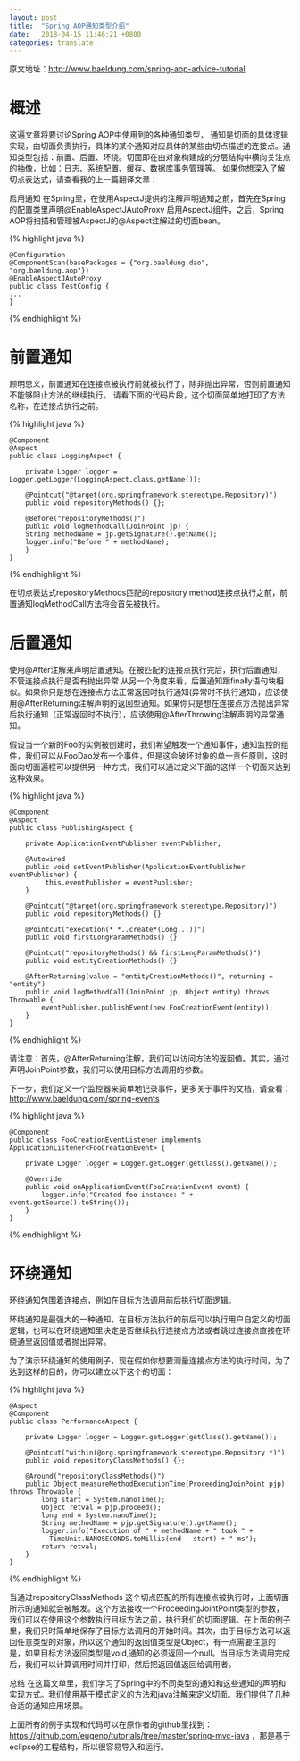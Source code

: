 ```yaml
---
layout: post
title:  "Spring AOP通知类型介绍"
date:   2018-04-15 11:46:21 +0800
categories: translate
---
```

原文地址：http://www.baeldung.com/spring-aop-advice-tutorial

# 概述 #
这遍文章将要讨论Spring AOP中使用到的各种通知类型，
通知是切面的具体逻辑实现，由切面负责执行，具体的某个通知对应具体的某些由切点描述的连接点。通知类型包括：前置、后置、环绕。切面即在由对象构建成的分层结构中横向关注点的抽像，比如：日志、系统配置、缓存、数据库事务管理等。
如果你想深入了解切点表达式，请查看我的上一篇翻译文章：

启用通知
在Spring里，在使用AspectJ提供的注解声明通知之前，首先在Spring的配置类里声明@EnableAspectJAutoProxy 启用AspectJ组件，之后，Spring AOP将扫描和管理被AspectJ的@Aspect注解过的切面bean。

{% highlight java %}

    @Configuration
    @ComponentScan(basePackages = {"org.baeldung.dao", "org.baeldung.aop"})
    @EnableAspectJAutoProxy
    public class TestConfig {
    ...
    }

{% endhighlight %}

# 前置通知 #
顾明思义，前置通知在连接点被执行前就被执行了，除非抛出异常，否则前置通知不能够阻止方法的继续执行。
请看下面的代码片段，这个切面简单地打印了方法名称，在连接点执行之前。

{% highlight java %}

    @Component
    @Aspect
    public class LoggingAspect {
    
	    private Logger logger = Logger.getLogger(LoggingAspect.class.getName());
	    
	    @Pointcut("@target(org.springframework.stereotype.Repository)")
	    public void repositoryMethods() {};
	    
	    @Before("repositoryMethods()")
	    public void logMethodCall(JoinPoint jp) {
	    String methodName = jp.getSignature().getName();
	    logger.info("Before " + methodName);
	    }
    }

{% endhighlight %}

在切点表达式repositoryMethods匹配的repository method连接点执行之前，前置通知logMethodCall方法将会首先被执行。

# 后置通知 #
使用@After注解来声明后置通知。在被匹配的连接点执行完后，执行后置通知，不管连接点执行是否有抛出异常.从另一个角度来看，后置通知跟finally语句块相似。如果你只是想在连接点方法正常返回时执行通知(异常时不执行通知)，应该使用@AfterReturning注解声明的返回型通知。如果你只是想在连接点方法抛出异常后执行通知（正常返回时不执行），应该使用@AfterThrowing注解声明的异常通知。

假设当一个新的Foo的实例被创建时，我们希望触发一个通知事件，通知监控的组件，我们可以从FooDao发布一个事件，但是这会破坏对象的单一责任原则，这时面向切面遍程可以提供另一种方式，我们可以通过定义下面的这样一个切面来达到这种效果。

{% highlight java %}

    @Component
    @Aspect
    public class PublishingAspect {
    
	    private ApplicationEventPublisher eventPublisher;
	    
	    @Autowired
	    public void setEventPublisher(ApplicationEventPublisher eventPublisher) {
	   		 this.eventPublisher = eventPublisher;
	    }
	    
	    @Pointcut("@target(org.springframework.stereotype.Repository)")
	    public void repositoryMethods() {}
	    
	    @Pointcut("execution(* *..create*(Long,..))")
	    public void firstLongParamMethods() {}
	    
	    @Pointcut("repositoryMethods() && firstLongParamMethods()")
	    public void entityCreationMethods() {}
	    
	    @AfterReturning(value = "entityCreationMethods()", returning = "entity")
	    public void logMethodCall(JoinPoint jp, Object entity) throws Throwable {
	    	eventPublisher.publishEvent(new FooCreationEvent(entity));
	    }
    }

{% endhighlight %}

请注意：首先，@AfterReturning注解，我们可以访问方法的返回值。其实，通过声明JoinPoint参数，我们可以使用目标方法调用的参数。

下一步，我们定义一个监控器来简单地记录事件，更多关于事件的文档，请查看：http://www.baeldung.com/spring-events

{% highlight java %}

    @Component
    public class FooCreationEventListener implements ApplicationListener<FooCreationEvent> {
    
	    private Logger logger = Logger.getLogger(getClass().getName());
	    
	    @Override
	    public void onApplicationEvent(FooCreationEvent event) {
	    	logger.info("Created foo instance: " + event.getSource().toString());
	    }
    }

{% endhighlight %}

# 环绕通知 #
环绕通知包围着连接点，例如在目标方法调用前后执行切面逻辑。

环绕通知是最强大的一种通知，在目标方法执行的前后可以执行用户自定义的切面逻辑，也可以在环绕通知里决定是否继续执行连接点方法或者跳过连接点直接在环绕通里返回值或者抛出异常。

为了演示环绕通知的使用例子，现在假如你想要测量连接点方法的执行时间，为了达到这样的目的，你可以建立以下这个的切面：

{% highlight java %}

    @Aspect
    @Component
    public class PerformanceAspect {
    
	    private Logger logger = Logger.getLogger(getClass().getName());
	    
	    @Pointcut("within(@org.springframework.stereotype.Repository *)")
	    public void repositoryClassMethods() {};
	    
	    @Around("repositoryClassMethods()")
	    public Object measureMethodExecutionTime(ProceedingJoinPoint pjp) throws Throwable {
		    long start = System.nanoTime();
		    Object retval = pjp.proceed();
		    long end = System.nanoTime();
		    String methodName = pjp.getSignature().getName();
		    logger.info("Execution of " + methodName + " took " + 
		      TimeUnit.NANOSECONDS.toMillis(end - start) + " ms");
		    return retval;
	    }
    }

{% endhighlight %}

当通过repositoryClassMethods 这个切点匹配的所有连接点被执行时，上面切面所示的通知就会被触发。这个方法接收一个ProceedingJointPoint类型的参数，我们可以在使用这个参数执行目标方法之前，执行我们的切面逻辑。在上面的例子里，我们只时简单地保存了目标方法调用的开始时间。其次，由于目标方法可以返回任意类型的对象，所以这个通知的返回值类型是Object，有一点需要注意的是，如果目标方法返回类型是void,通知的必须返回一个null。当目标方法调用完成后，我们可以计算调用时间并打印，然后把返回值返回给调用者。

总结
在这篇文单里，我们学习了Spring中的不同类型的通知和这些通知的声明和实现方式。我们使用基于模式定义的方法和java注解来定义切面。我们提供了几种合适的通知应用场景。

上面所有的例子实现和代码可以在原作者的github里找到：https://github.com/eugenp/tutorials/tree/master/spring-mvc-java ，那是基于eclipse的工程结构，所以很容易导入和运行。